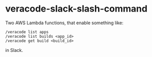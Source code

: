 # veracode-slack-slash-command

Two AWS Lambda functions, that enable something like:

    /veracode list apps
    /veracode list builds <app_id>
    /veracode get build <build_id>

in Slack.
